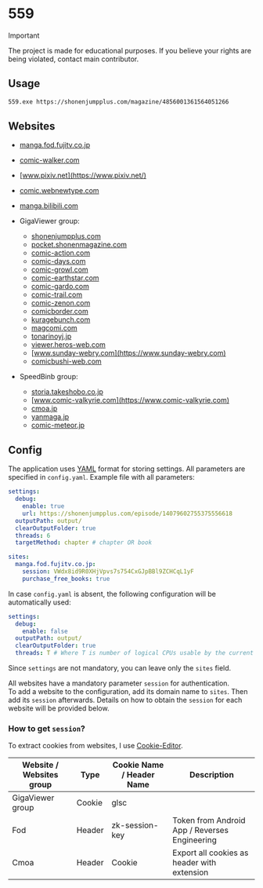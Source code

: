 # 559

> [!IMPORTANT]
> The project is made for educational purposes. If you believe your rights are being violated, contact main contributor.

## Usage

```bash
559.exe https://shonenjumpplus.com/magazine/4856001361564051266
```

## Websites

- [manga.fod.fujitv.co.jp](https://manga.fod.fujitv.co.jp/)
- [comic-walker.com](https://comic-walker.com/)
- [www.pixiv.net](https://www.pixiv.net/)
- [comic.webnewtype.com](https://comic.webnewtype.com)
- [manga.bilibili.com](https://manga.bilibili.com)


- GigaViewer group:
    - [shonenjumpplus.com](https://shonenjumpplus.com/)
    - [pocket.shonenmagazine.com](https://pocket.shonenmagazine.com)
    - [comic-action.com](https://comic-action.com)
    - [comic-days.com](https://comic-days.com)
    - [comic-growl.com](https://comic-growl.com)
    - [comic-earthstar.com](https://comic-earthstar.com)
    - [comic-gardo.com](https://comic-gardo.com)
    - [comic-trail.com](https://comic-trail.com)
    - [comic-zenon.com](https://comic-zenon.com)
    - [comicborder.com](https://comicborder.com)
    - [kuragebunch.com](https://kuragebunch.com)
    - [magcomi.com](https://magcomi.com)
    - [tonarinoyj.jp](https://tonarinoyj.jp)
    - [viewer.heros-web.com](https://viewer.heros-web.com)
    - [www.sunday-webry.com](https://www.sunday-webry.com)
    - [comicbushi-web.com](https://comicbushi-web.com)


- SpeedBinb group:
    - [storia.takeshobo.co.jp](https://storia.takeshobo.co.jp)
    - [www.comic-valkyrie.com](https://www.comic-valkyrie.com)
    - [cmoa.jp](https://cmoa.jp)
    - [yanmaga.jp](https://yanmaga.jp)
    - [comic-meteor.jp](https://comic-meteor.jp)

## Config

The application uses [YAML](https://yaml.org/spec/1.2.2/) format for storing settings. All parameters are specified
in `config.yaml`. Example file with all parameters:

```yaml
settings:
  debug:
    enable: true
    url: https://shonenjumpplus.com/episode/14079602755375556618
  outputPath: output/
  clearOutputFolder: true
  threads: 6
  targetMethod: chapter # chapter OR book

sites:
  manga.fod.fujitv.co.jp:
    session: VWdx8id9R0XHjVpvs7s754CxGJpBBl9ZCHCqL1yF
    purchase_free_books: true
```

In case `config.yaml` is absent, the following configuration will be automatically used:

```yaml
settings:
  debug:
    enable: false
  outputPath: output/
  clearOutputFolder: true
  threads: T # Where T is number of logical CPUs usable by the current process
```

Since `settings` are not mandatory, you can leave only the `sites` field.

All websites have a mandatory parameter `session` for authentication.<br>
To add a website to the configuration, add its domain name to `sites`. Then add its `session` afterwards. Details on how
to obtain the `session` for each website will be provided below.

### How to get `session`?

To extract cookies from websites, I use [Cookie-Editor](https://cookie-editor.com).

| Website / Websites group | Type   | Cookie Name / Header Name | Description                                   |
|--------------------------|--------|---------------------------|-----------------------------------------------|
| GigaViewer group         | Cookie | glsc                      |                                               |
| Fod                      | Header | zk-session-key            | Token from Android App / Reverses Engineering |
| Cmoa                     | Header | Cookie                    | Export all cookies as header with extension   |